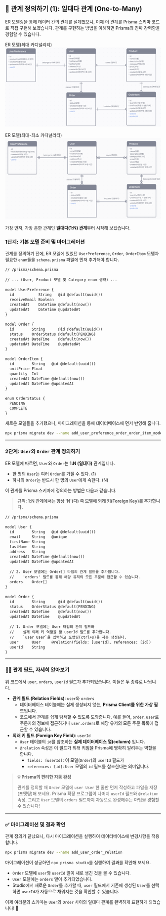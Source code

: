 ## 🔗 관계 정의하기 (1): 일대다 관계 (One-to-Many)

ER 모델링을 통해 데이터 간의 관계를 설계했으니, 이제 이 관계를 Prisma 스키마 코드로 직접 구현해 보겠습니다. 관계를 구현하는 방법을 이해하면 Prisma의 진짜 강력함을 경험할 수 있습니다.

ER 모델(최대 카디널리티)
![Cardinality-crow-foot](../image/Cardinality-crow-foot.png)

ER 모델(최대-최소 카디널리티)
![Cardinality-min-max](../image/Cardinality-min-max.png)

가장 먼저, 가장 흔한 관계인 **일대다(1:N) 관계**부터 시작해 보겠습니다.

### 1단계: 기본 모델 준비 및 마이그레이션

관계를 정의하기 전에, ER 모델에 있었던 `UserPreference`, `Order`, `OrderItem` 모델과 필요한 `enum`들을 `schema.prisma` 파일에 먼저 추가해야 합니다.

```prisma
// /prisma/schema.prisma

// ... (User, Product 모델 및 Category enum 생략) ...

model UserPreference {
  id           String   @id @default(uuid())
  receiveEmail Boolean
  createdAt    DateTime @default(now())
  updatedAt    DateTime @updatedAt
}

model Order {
  id        String      @id @default(uuid())
  status    OrderStatus @default(PENDING)
  createdAt DateTime    @default(now())
  updatedAt DateTime    @updatedAt
}

model OrderItem {
  id        String   @id @default(uuid())
  unitPrice Float
  quantity  Int
  createdAt DateTime @default(now())
  updatedAt DateTime @updatedAt
}

enum OrderStatus {
  PENDING
  COMPLETE
}
```

새로운 모델들을 추가했으니, 마이그레이션을 통해 데이터베이스에 먼저 반영해 줍니다.

```bash
npx prisma migrate dev --name add_user_preference_order_order_item_models
```

---

### 2단계: `User`와 `Order` 관계 정의하기

ER 모델에 따르면, `User`와 `Order`는 **1:N (일대다)** 관계입니다.

- 한 명의 `User`는 여러 `Order`를 가질 수 있다. (1)
- 하나의 `Order`는 반드시 한 명의 `User`에게 속한다. (N)

이 관계를 Prisma 스키마에 정의하는 방법은 다음과 같습니다.

> **규칙: 1:N 관계에서는 항상 'N'(다) 쪽 모델에 외래 키(Foreign Key)를 추가합니다.**

```prisma
// /prisma/schema.prisma

model User {
  id        String   @id @default(uuid())
  email     String   @unique
  firstName String
  lastName  String
  address   String
  createdAt DateTime @default(now())
  updatedAt DateTime @updatedAt

  // 2. User 모델에는 Order[] 타입의 관계 필드를 추가합니다.
  //    'orders' 필드를 통해 해당 유저의 모든 주문에 접근할 수 있습니다.
  orders    Order[]
}

model Order {
  id        String      @id @default(uuid())
  status    OrderStatus @default(PENDING)
  createdAt DateTime    @default(now())
  updatedAt DateTime    @updatedAt

  // 1. Order 모델에는 User 타입의 관계 필드와
  //    실제 외래 키 역할을 할 userId 필드를 추가합니다.
  //    `user User`을 입력하고 포맷팅(ctrl+s)을 자동 생성된다.
  user      User     @relation(fields: [userId], references: [id])
  userId    String
}
```

---

### 🕵️‍♂️ 관계 필드, 자세히 알아보기

위 코드에서 `user`, `orders`, `userId` 필드가 추가되었습니다. 이들은 두 종류로 나뉩니다.

- **관계 필드 (Relation Fields)**: `user`와 `orders`
  - 데이터베이스 테이블에는 실제 생성되지 않는, **Prisma Client를 위한 가상 필드**입니다.
  - 코드에서 관계를 쉽게 탐색할 수 있도록 도와줍니다. 예를 들어, `order.user`로 주문자의 정보에 접근하거나 `user.orders`로 해당 유저의 모든 주문 목록에 접근할 수 있습니다.
- **외래 키 필드 (Foreign Key Field)**: `userId`
  - `User` 테이블의 `id`를 참조하는 **실제 데이터베이스 열(column)** 입니다.
  - `@relation` 속성은 이 필드가 외래 키임을 Prisma에 명확히 알려주는 역할을 합니다.
    - `fields: [userId]`: 이 모델(`Order`)의 `userId` 필드가
    - `references: [id]`: `User` 모델의 `id` 필드를 참조한다는 의미입니다.

> **💡 Prisma의 편리한 자동 완성**
>
> 관계를 정의할 때 `Order` 모델에 `user User` 한 줄만 먼저 작성하고 파일을 저장(포맷팅)해 보세요. Prisma 확장 프로그램이 나머지 `userId` 필드와 `@relation` 속성, 그리고 `User` 모델의 `orders` 필드까지 자동으로 완성해주는 마법을 경험할 수 있습니다\!

---

### ✅ 마이그레이션 및 결과 확인

관계 정의가 끝났으니, 다시 마이그레이션을 실행하여 데이터베이스에 변경사항을 적용합니다.

```bash
npx prisma migrate dev --name add_user_order_relation
```

마이그레이션이 성공하면 `npx prisma studio`를 실행하여 결과를 확인해 보세요.

- `Order` 모델에 `user`와 `userId` 열이 새로 생긴 것을 볼 수 있습니다.
- `User` 모델에는 `orders` 열이 추가되었습니다.
- Studio에서 새로운 `Order`를 추가할 때, `user` 필드에서 기존에 생성된 `User`를 선택하면 `userId`가 자동으로 채워지는 것을 확인할 수 있습니다.

이제 여러분의 스키마는 `User`와 `Order` 사이의 일대다 관계를 완벽하게 표현하게 되었습니다\! 🎉
